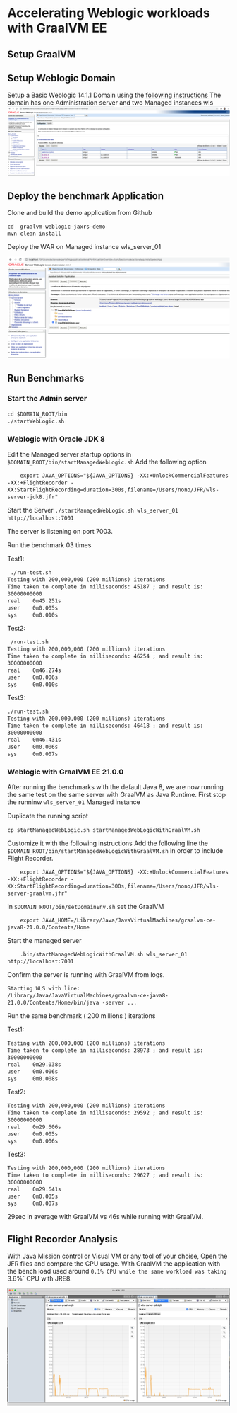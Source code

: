 # Accelerating Weblogic workloads with GraalVM EE


## Setup GraalVM 

## Setup Weblogic Domain
Setup a Basic Weblogic 14.1.1 Domain using the [following instructions ](https://docs.oracle.com/en/middleware/standalone/weblogic-server/14.1.1.0/wldcw/creating-weblogic-domain.html#GUID-CD179827-4696-48F8-BD39-22099432D860)
The domain has one Administration server and two Managed instances wls
![Domain overview ](./images/demo_domain.png)

## Deploy the benchmark Application 

Clone and build the demo application from Github
```git clone https://github.com/nelvadas/graalvm-weblogic-jaxrs-demo.git
cd  graalvm-weblogic-jaxrs-demo 
mvn clean install
```

Deploy the WAR on Managed instance wls_server_01

![Domain overview ](./images/deployApp.png)


## Run Benchmarks

### Start the Admin server 
```
cd $DOMAIN_ROOT/bin
./startWebLogic.sh
```

### Weblogic with Oracle JDK 8 

Edit the Managed server startup options in `$DOMAIN_ROOT/bin/startManagedWebLogic.sh`
Add the following option
```
    export JAVA_OPTIONS="${JAVA_OPTIONS} -XX:+UnlockCommercialFeatures -XX:+FlightRecorder -XX:StartFlightRecording=duration=300s,filename=/Users/nono/JFR/wls-server-jdk8.jfr"
```

Start the Server 
```./startManagedWebLogic.sh wls_server_01  http://localhost:7001```

The server is listening on port 7003.

Run the benchmark 03 times

Test1: 
```
 ./run-test.sh 
Testing with 200,000,000 (200 millions) iterations
Time taken to complete in milliseconds: 45187 ; and result is: 30000000000
real    0m45.251s
user    0m0.005s
sys     0m0.010s

```

Test2: 
```
 /run-test.sh 
Testing with 200,000,000 (200 millions) iterations
Time taken to complete in milliseconds: 46254 ; and result is: 30000000000
real    0m46.274s
user    0m0.006s
sys     0m0.010s

```

Test3:

``` 
./run-test.sh
Testing with 200,000,000 (200 millions) iterations
Time taken to complete in milliseconds: 46418 ; and result is: 30000000000
real    0m46.431s
user    0m0.006s
sys     0m0.007s

```




### Weblogic with GraalVM EE 21.0.0

After running the benchmarks with the default Java 8, we are  now running the same test  on the same server
with GraalVM as Java Runtime.
First stop the runninw `wls_server_01` Managed instance 

Duplicate the running script 

```cp startManagedWebLogic.sh startManagedWebLogicWithGraalVM.sh ```

Customize it with the following instructions
Add the following line  the `$DOMAIN_ROOT/bin/startManagedWebLogicWithGraalVM.sh`  in order
to include Flight Recorder.

```
    export JAVA_OPTIONS="${JAVA_OPTIONS} -XX:+UnlockCommercialFeatures -XX:+FlightRecorder -XX:StartFlightRecording=duration=300s,filename=/Users/nono/JFR/wls-server-graalvm.jfr"
```

in `$DOMAIN_ROOT/bin/setDomainEnv.sh` set the GraalVM

```
    export JAVA_HOME=/Library/Java/JavaVirtualMachines/graalvm-ce-java8-21.0.0/Contents/Home
``` 


Start the managed server
```
    .bin/startManagedWebLogicWithGraalVM.sh wls_server_01  http://localhost:7001
```
Confirm the server is running with GraalVM from logs.
```
Starting WLS with line:
/Library/Java/JavaVirtualMachines/graalvm-ce-java8-21.0.0/Contents/Home/bin/java -server ...
```

Run the same benchmark ( 200 millions ) iterations

Test1:
```$ ./run-test.sh
Testing with 200,000,000 (200 millions) iterations
Time taken to complete in milliseconds: 28973 ; and result is: 30000000000
real    0m29.038s
user    0m0.006s
sys     0m0.008s

```


Test2:
```$ ./run-test.sh
Testing with 200,000,000 (200 millions) iterations
Time taken to complete in milliseconds: 29592 ; and result is: 30000000000
real    0m29.606s
user    0m0.005s
sys     0m0.006s

```

Test3:
```$ ./run-test.sh
Testing with 200,000,000 (200 millions) iterations
Time taken to complete in milliseconds: 29627 ; and result is: 30000000000
real    0m29.641s
user    0m0.005s
sys     0m0.007s

```

29sec in average with GraalVM vs 46s while running with GraalVM.


## Flight Recorder Analysis 
With Java Mission control or Visual VM or any tool of your choise,
Open the JFR files and compare the CPU usage.
With GraalVM the application with the bench load used around `0.1% CPU while the same workload
was taking `3.6%` CPU with JRE8.

![Domain overview ](./images/cpu_usage.png)


